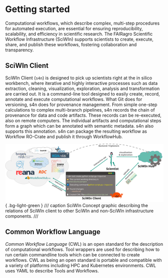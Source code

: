 # Getting started
Computational workflows, which describe complex, multi-step procedures for automated execution, are essential for ensuring reproducibility, scalability, and efficiency in scientific research. The FAIRagro Scientific Workflow Infrastructure (SciWIn) supports scientists to create, execute, share, and publish these workflows, fostering collaboration and transparency.

## SciWIn Client
SciWIn Client (`s4n`) is designed to pick up scientists right at the in silico workbench, where iterative and highly interactive processes such as data extraction, cleaning, visualization, exploration, analysis and transformation are carried out. It is a command-line tool designed to easily create, record, annotate and execute computational workflows. What Git does for versioning, s4n does for provenance management. From simple one-step calculations to complex multi-branch pipelines, s4n records the chain of provenance for data and code artifacts. These records can be re-executed, also on remote computers. The individual artifacts and computational steps form a graph which can be annotated with semantic metadata. s4n also supports this annotation. s4n can package the resulting workflow as Workflow RO-Crate and publish it through WorkflowHub.

![concept](../assets/concept_diagram.svg){ .bg-light-green }
/// caption
SciWIn Concept graphic describing the relations of SciWIn client to other SciWIn and non-SciWIn infrastructure components.
///

## Common Workflow Language
*Common Workflow Language* (CWL) is an open standard for the description of computational workflows. Tool wrappers are used for describing how to run certain commandline tools which can be connected to create workflows. 
CWL as being an open standard is portable and compatible with a variety of platforms including HPC and Kubernetes environments. CWL uses YAML to describe Tools and Workflows.
